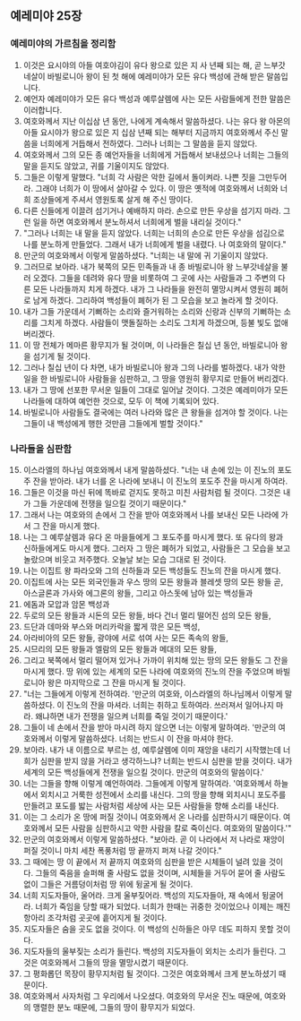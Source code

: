 ## 예레미야 25장

### 예레미야의 가르침을 정리함
1. 이것은 요시야의 아들 여호야김이 유다 왕으로 있은 지 사 년째 되는 해, 곧 느부갓네살이 바빌로니아 왕이 된 첫 해에 예레미야가 모든 유다 백성에 관해 받은 말씀입니다.
2. 예언자 예레미야가 모든 유다 백성과 예루살렘에 사는 모든 사람들에게 전한 말씀은 이러합니다.
3. 여호와께서 지난 이십삼 년 동안, 나에게 계속해서 말씀하셨다. 나는 유다 왕 아몬의 아들 요시야가 왕으로 있은 지 십삼 년째 되는 해부터 지금까지 여호와께서 주신 말씀을 너희에게 거듭해서 전하였다. 그러나 너희는 그 말씀을 듣지 않았다.
4. 여호와께서 그의 모든 종 예언자들을 너희에게 거듭해서 보내셨으나 너희는 그들의 말을 듣지도 않았고, 귀를 기울이지도 않았다.
5. 그들은 이렇게 말했다. "너희 각 사람은 악한 길에서 돌이켜라. 나쁜 짓을 그만두어라. 그래야 너희가 이 땅에서 살아갈 수 있다. 이 땅은 옛적에 여호와께서 너희와 너희 조상들에게 주셔서 영원토록 살게 해 주신 땅이다.
6. 다른 신들에게 이끌려 섬기거나 예배하지 마라. 손으로 만든 우상을 섬기지 마라. 그런 일을 하면 여호와께서 분노하셔서 너희에게 벌을 내리실 것이다."
7. "그러나 너희는 내 말을 듣지 않았다. 너희는 너희의 손으로 만든 우상을 섬김으로 나를 분노하게 만들었다. 그래서 내가 너희에게 벌을 내렸다. 나 여호와의 말이다."
8. 만군의 여호와께서 이렇게 말씀하셨다. "너희는 내 말에 귀 기울이지 않았다.
9. 그러므로 보아라. 내가 북쪽의 모든 민족들과 내 종 바빌로니아 왕 느부갓네살을 불러 오겠다. 그들을 데려와 유다 땅을 비롯하여 그 곳에 사는 사람들과 그 주변의 다른 모든 나라들까지 치게 하겠다. 내가 그 나라들을 완전히 멸망시켜서 영원히 폐허로 남게 하겠다. 그리하여 백성들이 폐허가 된 그 모습을 보고 놀라게 할 것이다.
10. 내가 그들 가운데서 기뻐하는 소리와 즐거워하는 소리와 신랑과 신부의 기뻐하는 소리를 그치게 하겠다. 사람들이 맷돌질하는 소리도 그치게 하겠으며, 등불 빛도 없애 버리겠다.
11. 이 땅 전체가 메마른 황무지가 될 것이며, 이 나라들은 칠십 년 동안, 바빌로니아 왕을 섬기게 될 것이다.
12. 그러나 칠십 년이 다 차면, 내가 바빌로니아 왕과 그의 나라를 벌하겠다. 내가 악한 일을 한 바빌로니아 사람들을 심판하고, 그 땅을 영원히 황무지로 만들어 버리겠다.
13. 내가 그 땅에 선포한 무서운 일들이 그대로 일어날 것이다. 그것은 예레미야가 모든 나라들에 대하여 예언한 것으로, 모두 이 책에 기록되어 있다.
14. 바빌로니아 사람들도 결국에는 여러 나라와 많은 큰 왕들을 섬겨야 할 것이다. 나는 그들이 내 백성에게 행한 것만큼 그들에게 벌할 것이다."
### 나라들을 심판함
15. 이스라엘의 하나님 여호와께서 내게 말씀하셨다. "너는 내 손에 있는 이 진노의 포도주 잔을 받아라. 내가 너를 온 나라에 보내니 이 진노의 포도주 잔을 마시게 하여라.
16. 그들은 이것을 마신 뒤에 똑바로 걷지도 못하고 미친 사람처럼 될 것이다. 그것은 내가 그들 가운데에 전쟁을 일으킬 것이기 때문이다."
17. 그래서 나는 여호와의 손에서 그 잔을 받아 여호와께서 나를 보내신 모든 나라에 가서 그 잔을 마시게 했다.
18. 나는 그 예루살렘과 유다 온 마을들에게 그 포도주를 마시게 했다. 또 유다의 왕과 신하들에게도 마시게 했다. 그러자 그 땅은 폐허가 되었고, 사람들은 그 모습을 보고 놀랐으며 비웃고 저주했다. 오늘날 보는 모습 그대로 된 것이다.
19. 나는 이집트 왕 파라오와 그의 신하들과 모든 백성들도 진노의 잔을 마시게 했다.
20. 이집트에 사는 모든 외국인들과 우스 땅의 모든 왕들과 블레셋 땅의 모든 왕들 곧, 아스글론과 가사와 에그론의 왕들, 그리고 아스돗에 남아 있는 백성들과
21. 에돔과 모압과 암몬 백성과
22. 두로의 모든 왕들과 시돈의 모든 왕들, 바다 건너 멀리 떨어진 섬의 모든 왕들,
23. 드단과 데마와 부스와 머리카락을 짧게 깎은 모든 백성,
24. 아라비아의 모든 왕들, 광야에 서로 섞여 사는 모든 족속의 왕들,
25. 시므리의 모든 왕들과 엘람의 모든 왕들과 메대의 모든 왕들,
26. 그리고 북쪽에서 멀리 떨어져 있거나 가까이 위치해 있는 땅의 모든 왕들도 그 잔을 마시게 했다. 땅 위에 있는 세계의 모든 나라에 여호와의 진노의 잔을 주었으며 바빌로니아 왕은 마지막으로 그 잔을 마시게 될 것이다.
27. "너는 그들에게 이렇게 전하여라. '만군의 여호와, 이스라엘의 하나님께서 이렇게 말씀하셨다. 이 진노의 잔을 마셔라. 너희는 취하고 토하여라. 쓰러져서 일어나지 마라. 왜냐하면 내가 전쟁을 일으켜 너희를 죽일 것이기 때문이다.'
28. 그들이 네 손에서 잔을 받아 마시려 하지 않으면 너는 이렇게 말하여라. '만군의 여호와께서 이렇게 말씀하셨다. 너희는 반드시 이 잔을 마셔야 한다.
29. 보아라. 내가 내 이름으로 부르는 성, 예루살렘에 이미 재앙을 내리기 시작했는데 너희가 심판을 받지 않을 거라고 생각하느냐? 너희는 반드시 심판을 받을 것이다. 내가 세계의 모든 백성들에게 전쟁을 일으킬 것이다. 만군의 여호와의 말씀이다.'
30. 너는 그들을 향해 이렇게 예언하여라. 그들에게 이렇게 말하여라. '여호와께서 하늘에서 외치시고 거룩한 성전에서 소리를 내신다. 그의 땅을 향해 외치시니 포도주를 만들려고 포도를 밟는 사람처럼 세상에 사는 모든 사람들을 향해 소리를 내신다.
31. 이는 그 소리가 온 땅에 퍼질 것이니 여호와께서 온 나라를 심판하시기 때문이다. 여호와께서 모든 사람을 심판하시고 악한 사람을 칼로 죽이신다. 여호와의 말씀이다.'"
32. 만군의 여호와께서 이렇게 말씀하셨다. "보아라. 곧 이 나라에서 저 나라로 재앙이 퍼질 것이니 마치 세찬 폭풍처럼 땅 끝까지 퍼져 나갈 것이다."
33. 그 때에는 땅 이 끝에서 저 끝까지 여호와의 심판을 받은 시체들이 널려 있을 것이다. 그들의 죽음을 슬퍼해 줄 사람도 없을 것이며, 시체들을 거두어 묻어 줄 사람도 없이 그들은 거름덩이처럼 땅 위에 뒹굴게 될 것이다.
34. 너희 지도자들아, 울어라. 크게 울부짖어라. 백성의 지도자들아, 재 속에서 뒹굴어라. 너희가 죽임을 당할 때가 되었다. 너희가 한때는 귀중한 것이었으나 이제는 깨진 항아리 조각처럼 곳곳에 흩어지게 될 것이다.
35. 지도자들은 숨을 곳도 없을 것이다. 이 백성의 신하들은 아무 데도 피하지 못할 것이다.
36. 지도자들의 울부짖는 소리가 들린다. 백성의 지도자들이 외치는 소리가 들린다. 그것은 여호와께서 그들의 땅을 멸망시켰기 때문이다.
37. 그 평화롭던 목장이 황무지처럼 될 것이다. 그것은 여호와께서 크게 분노하셨기 때문이다.
38. 여호와께서 사자처럼 그 우리에서 나오셨다. 여호와의 무서운 진노 때문에, 여호와의 맹렬한 분노 때문에, 그들의 땅이 황무지가 되었다.